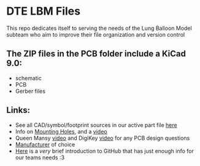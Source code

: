 # DTE LBM Files
This repo dedicates itself to serving the needs of the Lung Balloon Model subteam who aim to improve their file organization and version control

## The ZIP files in the PCB folder include a KiCad 9.0:
- schematic
- PCB
- Gerber files

## Links:
- See all CAD/symbol/footprint sources in our active part file [here](https://docs.google.com/document/d/1QMjIAoFZjg54AbbEjMmA8GU2GEnOYeSXIRdQSNKbI4s/edit?tab=t.0)
- Info on [Mounting Holes](https://www.pcbway.com/blog/PCB_Basic_Information/What_are_Mounting_Holes_PCB_Knowledge_51332b83.html), and a [video](https://www.youtube.com/watch?v=pS7SrL-ZjmY&t=88s)
- Queen Mansy [video](https://mediasite.video.ufl.edu/Mediasite/Play/034c2cac9c494a558d50666e44f101571d) and DigiKey [video](https://youtu.be/vaCVh2SAZY4?si=QFfocP4VFCrLDv6F) for any PCB design questions
- [Manufacturer](https://www.allpcb.com/) of choice
- [Here](https://docs.google.com/document/d/1WyrrMa_ALmPAZvznJT0KnZH_fDL_DI7VsiZPKaXexkY/edit?usp=sharing) is a _very_ brief introduction to GitHub that has just enough info for our teams needs :3
